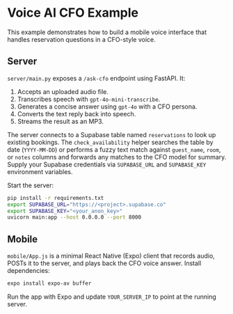 # Voice AI CFO Example

This example demonstrates how to build a mobile voice interface that
handles reservation questions in a CFO-style voice.

## Server

`server/main.py` exposes a `/ask-cfo` endpoint using FastAPI. It:

1. Accepts an uploaded audio file.
2. Transcribes speech with `gpt-4o-mini-transcribe`.
3. Generates a concise answer using `gpt-4o` with a CFO persona.
4. Converts the text reply back into speech.
5. Streams the result as an MP3.

The server connects to a Supabase table named `reservations` to look up
existing bookings. The `check_availability` helper searches the table by
date (`YYYY-MM-DD`) or performs a fuzzy text match against `guest_name`,
`room`, or `notes` columns and forwards any matches to the CFO model for
summary. Supply your Supabase credentials via `SUPABASE_URL` and
`SUPABASE_KEY` environment variables.

Start the server:

```bash
pip install -r requirements.txt
export SUPABASE_URL="https://<project>.supabase.co"
export SUPABASE_KEY="<your_anon_key>"
uvicorn main:app --host 0.0.0.0 --port 8000
```

## Mobile

`mobile/App.js` is a minimal React Native (Expo) client that records
audio, POSTs it to the server, and plays back the CFO voice answer.
Install dependencies:

```bash
expo install expo-av buffer
```

Run the app with Expo and update `YOUR_SERVER_IP` to point at the
running server.
